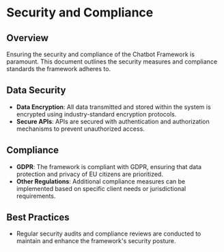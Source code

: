 # Security and Compliance

## Overview

Ensuring the security and compliance of the Chatbot Framework is paramount. This document outlines the security measures and compliance standards the framework adheres to.

## Data Security

- **Data Encryption**: All data transmitted and stored within the system is encrypted using industry-standard encryption protocols.
- **Secure APIs**: APIs are secured with authentication and authorization mechanisms to prevent unauthorized access.

## Compliance

- **GDPR**: The framework is compliant with GDPR, ensuring that data protection and privacy of EU citizens are prioritized.
- **Other Regulations**: Additional compliance measures can be implemented based on specific client needs or jurisdictional requirements.

## Best Practices

- Regular security audits and compliance reviews are conducted to maintain and enhance the framework's security posture.
